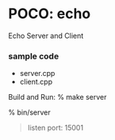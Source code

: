 POCO: echo
===============

Echo Server and Client


### sample code
- server.cpp
- client.cpp 

Build and Run:
% make server

% bin/server
> listen port:  15001


